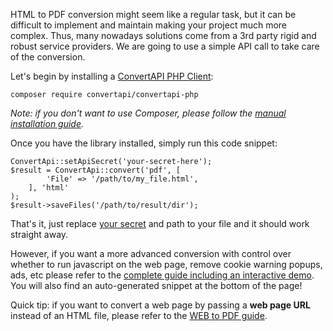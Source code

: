 HTML to PDF conversion might seem like a regular task, but it can be difficult to implement and maintain making your project much more complex. 
Thus, many nowadays solutions come from a 3rd party rigid and robust service providers.
We are going to use a simple API call to take care of the conversion.

Let's begin by installing a [ConvertAPI PHP Client](https://github.com/ConvertAPI/convertapi-php):

`composer require convertapi/convertapi-php`

_Note: if you don't want to use Composer, please follow the [manual installation guide](https://github.com/ConvertAPI/convertapi-php#manual-installation)._

Once you have the library installed, simply run this code snippet:

```
ConvertApi::setApiSecret('your-secret-here');
$result = ConvertApi::convert('pdf', [
        'File' => '/path/to/my_file.html',
    ], 'html'
);
$result->saveFiles('/path/to/result/dir');
```

That's it, just replace [your secret](https://help.convertapi.com/en/article/how-to-create-a-free-account-2wr644/) and path to your file and it should work straight away. 

However, if you want a more advanced conversion with control over whether to run javascript on the web page, 
remove cookie warning popups, ads, etc please refer to the [complete guide including an interactive demo](https://www.convertapi.com/html-to-pdf). 
You will also find an auto-generated snippet at the bottom of the page!

Quick tip: if you want to convert a web page by passing a **web page URL** instead of an HTML file, please refer to the [WEB to PDF guide](https://www.convertapi.com/web-to-pdf).
